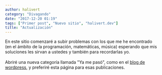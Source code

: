 ```yaml
---
author: halivert
category: "Divagando"
date: "2017-12-20 01:19"
tags: ["Primer post", "Nuevo sitio", "halivert.dev"]
title: "Actualización"
---
```


En este sitio comenzaré a subir problemas con los que me he encontrado (en el
ámbito de la programación, matemáticas, música) esperando que mis soluciones les
sirvan a ustedes y también para recordarlas yo.
<br><br>
Abriré una nueva categoría llamada "Ya me pasó", como en el [blog de
wordpress][1], y preferiré esta página para esas publicaciones.

[1]: https://halivert.wordpress.com
